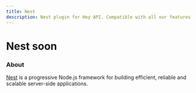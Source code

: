 ```yaml
---
title: Nest
description: Nest plugin for Hey API. Compatible with all our features.
---
```


# Nest <span data-soon>soon</span>

<FeatureStatus issueNumber=1481 name="Nest" />

### About

[Nest](https://nestjs.com) is a progressive Node.js framework for building efficient, reliable and scalable server-side applications.

<!--@include: ../../partials/sponsors.md-->
